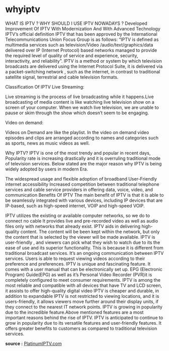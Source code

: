 # whyiptv
WHAT IS IPTV ? WHY SHOULD I USE IPTV NOWADAYS ?
</b>
Developed Improvement Of IPTV With Modernization And With Advanced Technology
IPTV’s official definition IPTV that has been approved by the International Telecommunications Union Focus Group is as follows:
“IPTV is defined as multimedia services such as television/Video /audio/text/graphics/data delivered over IP (Internet Protocol) based networks managed to provide the required level of quality of service and experience, security, interactivity, and reliability”.
IPTV is a method or system by which television broadcasts are delivered using the Internet Protocol Suite, it is delivered via a packet-switching network , such as the internet, in contrast to traditional satellite signal, terrestrial and cable television formats.

Classification Of
IPTV
Live Streaming:

Live streaming is the process of live broadcasting while it happens.Live broadcasting of media content is like watching live television show on a screen of your computer. When we watch live television, we are unable to pause or skim through the show which doesn’t seem to be engaging.

Video on demand:

Videos on Demand are like the playlist. In the video on demand video episodes and clips are arranged according to names and categories such as sports, news as music videos as well.

Why IPTV?
IPTV is one of the most trendy and popular in recent days, Popularity rate is increasing drastically and it is overruling traditional mode of television services. Below stated are the major reason why IPTV is being widely adopted by users in modern Era.

The widespread usage and flexible adoption of broadband
User-Friendly internet accessibility
Increased competition between traditional telephone services and cable service providers in offering data, voice, video, and communication
Benefits Of IPTV
The main benefit of IPTV is that it is able to be seamlessly integrated with various devices, including IP devices that are IP-based, such as high-speed internet, VOIP and high-speed VOIP.

IPTV utilizes the existing or available computer networks, so we do to connect no cable
It provides live and pre-recorded video as well as audio files only with networks that already exist.
IPTV aids in delivering high-quality content. The content will be been kept within the network, but only the content that is selected by the viewer will be made available.
IPTV is user-friendly , and viewers can pick what they wish to watch due to its the ease of use and its superior functionality. This is because it is different from traditional broadcast services.
It’s an ongoing communication between IPTV services. Users is able to request viewing videos according to their preference and preferences.
IPTV is unique and fascinating feature. It comes with a user manual that can be electronically set up. EPG (Electronic Program) Guide(EPG) as well as it’s Personal Video Recorder (PVR)it is completely configured to meet consumer requirements.
IPTV is among the most reliable and compatible with all devices that have TV and LCD screen, it assists to offer high-quality digital video
IPTV is cheaper and durable, in addition to expandable
IPTV is not restricted to viewing locations, and it is users-friendly, it allows viewers move further around their display units, if they connect to the nearest IT network points.
IPTV is growing in popularity due to the incredible feature.Above mentioned features are a most important reasons behind the rise of IPTV. IPTV is anticipated to continue to grow in popularity due to its versatile features and user-friendly features. It offers greater benefits to customers as compared to traditional television services.

</b>
<b>source :</b>
<a href="https://platinumiptv.net/why-iptv-is-preffered">PlatinumIPTV.com</a>
